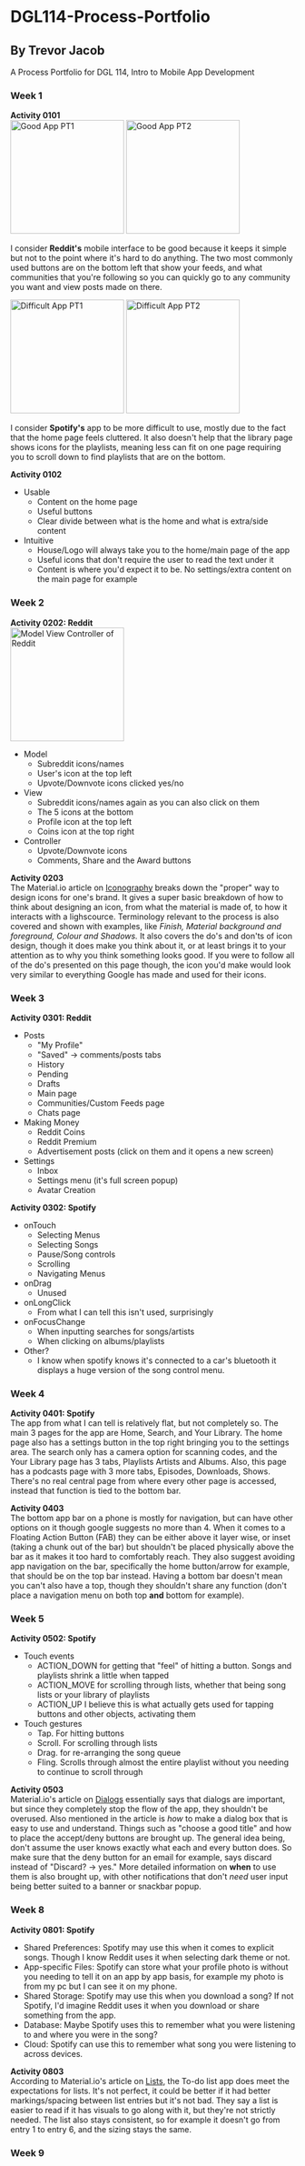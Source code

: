 # DGL114-Process-Portfolio
## By Trevor Jacob
A Process Portfolio for DGL 114, Intro to Mobile App Development

### Week 1
**Activity 0101** <br>
<img src="Images/DGL_114_Task1_Screenshot1.png" alt="Good App PT1" width="200px">
<img src="Images/DGL_114_Task1_Screenshot2.png" alt="Good App PT2" width="200px">

I consider **Reddit's** mobile interface to be good because it keeps it simple but not to the point where it's hard to do anything. The two most commonly used buttons are on the bottom left that show your feeds, and what communities that you're following so you can quickly go to any community you want and view posts made on there.

<img src="Images/DGL_114_Task1PT2_Screenshot1.png" alt="Difficult App PT1" width="200px">
<img src="Images/DGL_114_Task1PT2_Screenshot2.png" alt="Difficult App PT2" width="200px">

I consider **Spotify's** app to be more difficult to use, mostly due to the fact that the home page feels cluttered. It also doesn't help that the library page shows icons for the playlists, meaning less can fit on one page requiring you to scroll down to find playlists that are on the bottom.

**Activity 0102**<br>
- Usable
  - Content on the home page
  - Useful buttons
  - Clear divide between what is the home and what is extra/side content
- Intuitive
  - House/Logo will always take you to the home/main page of the app
  - Useful icons that don't require the user to read the text under it
  - Content is where you'd expect it to be. No settings/extra content on the main page for example

### Week 2
**Activity 0202: Reddit** <br>
<img src="Images/DGL_114_Task1_Screenshot1.png" alt="Model View Controller of Reddit" width="200px">
- Model
  - Subreddit icons/names
  - User's icon at the top left
  - Upvote/Downvote icons clicked yes/no
- View
  - Subreddit icons/names again as you can also click on them
  - The 5 icons at the bottom
  - Profile icon at the top left
  - Coins icon at the top right
- Controller
  - Upvote/Downvote icons
  - Comments, Share and the Award buttons

**Activity 0203** <br>
The Material.io article on [Iconography](https://material.io/design/iconography/product-icons.html) breaks down the "proper" way to design icons for one's brand. It gives a super basic breakdown of how to think about designing an icon, from what the material is made of, to how it interacts with a lighscource. Terminology relevant to the process is also covered and shown with examples, like *Finish, Material background and foreground, Colour and Shadows.* It also covers the do's and don'ts of icon design, though it does make you think about it, or at least brings it to your attention as to why you think something looks good. If you were to follow all of the do's presented on this page though, the icon you'd make would look very similar to everything Google has made and used for their icons.

### Week 3
**Activity 0301: Reddit** <br>
- Posts
  - "My Profile"
  - "Saved" -> comments/posts tabs
  - History
  - Pending
  - Drafts
  - Main page
  - Communities/Custom Feeds page
  - Chats page
- Making Money
  - Reddit Coins
  - Reddit Premium
  - Advertisement posts (click on them and it opens a new screen)
- Settings
  - Inbox
  - Settings menu (it's full screen popup)
  - Avatar Creation

**Activity 0302: Spotify** <br>
- onTouch
  - Selecting Menus
  - Selecting Songs
  - Pause/Song controls
  - Scrolling
  - Navigating Menus
- onDrag
  - Unused
- onLongClick
  - From what I can tell this isn't used, surprisingly
- onFocusChange
  - When inputting searches for songs/artists
  - When clicking on albums/playlists
- Other?
  - I know when spotify knows it's connected to a car's bluetooth it displays a huge version of the song control menu.

### Week 4
**Activity 0401: Spotify** <br>
The app from what I can tell is relatively flat, but not completely so. The main 3 pages for the app are Home, Search, and Your Library. The home page also has a settings button in the top right bringing you to the settings area. The search only has a camera option for scanning codes, and the Your Library page has 3 tabs, Playlists Artists and Albums. Also, this page has a podcasts page with 3 more tabs, Episodes, Downloads, Shows. There's no real central page from where every other page is accessed, instead that function is tied to the bottom bar.

**Activity 0403** <br>
The bottom app bar on a phone is mostly for navigation, but can have other options on it though google suggests no more than 4. When it comes to a Floating Action Button (FAB) they can be either above it layer wise, or inset (taking a chunk out of the bar) but shouldn't be placed physically above the bar as it makes it too hard to comfortably reach. They also suggest avoiding app navigation on the bar, specifically the home button/arrow for example, that should be on the top bar instead. Having a bottom bar doesn't mean you can't also have a top, though they shouldn't share any function (don't place a navigation menu on both top **and** bottom for example).

### Week 5 
**Activity 0502: Spotify** <br>
- Touch events
  - ACTION_DOWN for getting that "feel" of hitting a button. Songs and playlists shrink a little when tapped
  - ACTION_MOVE for scrolling through lists, whether that being song lists or your library of playlists
  - ACTION_UP I believe this is what actually gets used for tapping buttons and other objects, activating them
- Touch gestures
  - Tap. For hitting buttons
  - Scroll. For scrolling through lists
  - Drag. for re-arranging the song queue 
  - Fling. Scrolls through almost the entire playlist without you needing to continue to scroll through

**Activity 0503** <br>
Material.io's article on [Dialogs](https://material.io/components/dialogs) essentially says that dialogs are important, but since they completely stop the flow of the app, they shouldn't be overused. Also mentioned in the article is *how* to make a dialog box that is easy to use and understand. Things such as "choose a good title" and how to place the accept/deny buttons are brought up. The general idea being, don't assume the user knows exactly what each and every button does. So make sure that the deny button for an email for example, says discard instead of "Discard? -> yes." More detailed information on **when** to use them is also brought up, with other notifications that don't *need* user input being better suited to a banner or snackbar popup.
### Week 8
**Activity 0801: Spotify**<br>
- Shared Preferences: Spotify may use this when it comes to explicit songs. Though I know Reddit uses it when selecting dark theme or not.
- App-specific Files: Spotify can store what your profile photo is without you needing to tell it on an app by app basis, for example my photo is from my pc but I can see it on my phone.
- Shared Storage: Spotify may use this when you download a song? If not Spotify, I'd imagine Reddit uses it when you download or share something from the app.
- Database: Maybe Spotify uses this to remember what you were listening to and where you were in the song?
- Cloud: Spotify can use this to remember what song you were listening to across devices.

**Activity 0803** <br>
According to Material.io's article on [Lists](https://material.io/components/lists), the To-do list app does meet the expectations for lists. It's not perfect, it could be better if it had better markings/spacing between list entries but it's not bad. They say a list is easier to read if it has visuals to go along with it, but they're not strictly needed. The list also stays consistent, so for example it doesn't go from entry 1 to entry 6, and the sizing stays the same.

### Week 9